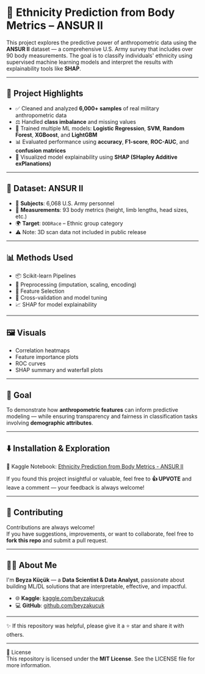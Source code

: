 # 🧬 Ethnicity Prediction from Body Metrics – ANSUR II

This project explores the predictive power of anthropometric data using the **ANSUR II** dataset — a comprehensive U.S. Army survey that includes over 90 body measurements. The goal is to classify individuals' ethnicity using supervised machine learning models and interpret the results with explainability tools like **SHAP**.

---

## 📌 Project Highlights

- ✅ Cleaned and analyzed **6,000+ samples** of real military anthropometric data  
- ⚖️ Handled **class imbalance** and missing values  
- 🤖 Trained multiple ML models: **Logistic Regression**, **SVM**, **Random Forest**, **XGBoost**, and **LightGBM**  
- 📊 Evaluated performance using **accuracy**, **F1-score**, **ROC-AUC**, and **confusion matrices**  
- 🧠 Visualized model explainability using **SHAP (SHapley Additive exPlanations)**  

---

## 📁 Dataset: ANSUR II

- 👥 **Subjects**: 6,068 U.S. Army personnel  
- 📏 **Measurements**: 93 body metrics (height, limb lengths, head sizes, etc.)  
- 🌍 **Target**: `DODRace` – Ethnic group category  
- ⚠️ Note: 3D scan data not included in public release  

---

## 📊 Methods Used

- 📦 Scikit-learn Pipelines  
- 🧹 Preprocessing (imputation, scaling, encoding)  
- 🔎 Feature Selection  
- 🔁 Cross-validation and model tuning  
- 📈 SHAP for model explainability  

---

## 🖼️ Visuals

- Correlation heatmaps  
- Feature importance plots  
- ROC curves  
- SHAP summary and waterfall plots  

---

## 🚀 Goal

To demonstrate how **anthropometric features** can inform predictive modeling — while ensuring transparency and fairness in classification tasks involving **demographic attributes**.

---

## ⬇️ Installation & Exploration  

📘 Kaggle Notebook: [Ethnicity Prediction from Body Metrics - ANSUR II](https://www.kaggle.com/code/beyzakucuk/ethnicity-prediction-from-body-metrics-ansur-ii)

If you found this project insightful or valuable, feel free to **👍 UPVOTE** and leave a comment — your feedback is always welcome!

---

## 🤝 Contributing  
Contributions are always welcome!  
If you have suggestions, improvements, or want to collaborate, feel free to **fork this repo** and submit a pull request.

---

## 👩‍💻 About Me

I'm **Beyza Küçük** — a **Data Scientist & Data Analyst**, passionate about building ML/DL solutions that are interpretable, effective, and impactful.

- 🌐 **Kaggle**: [kaggle.com/beyzakucuk](https://www.kaggle.com/beyzakucuk)  
- 💻 **GitHub**: [github.com/beyzakucuk](https://github.com/beyzakucuk)  

---
 
✨ If this repository was helpful, please give it a ⭐ star and share it with others.

---

📜 License  
This repository is licensed under the **MIT License**. See the LICENSE file for more information.
